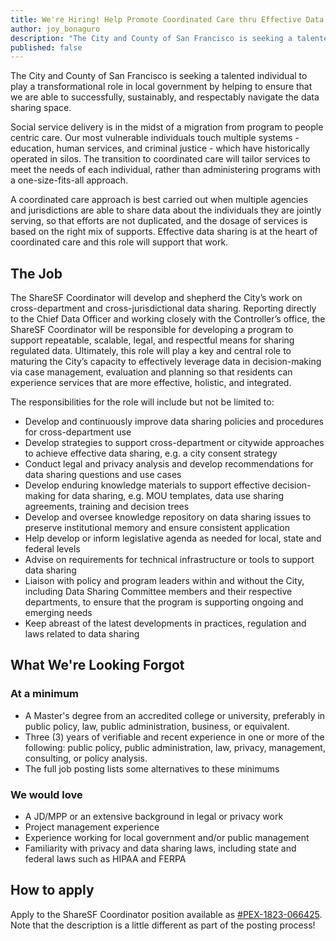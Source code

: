 ```yaml
---
title: We're Hiring! Help Promote Coordinated Care thru Effective Data Sharing & Use
author: joy_bonaguro
description: "The City and County of San Francisco is seeking a talented individual to play a transformational role in local government by helping to ensure that we are able to successfully, sustainably, and respectably navigate the data sharing space."
published: false
---
```

The City and County of San Francisco is seeking a talented individual to play a transformational role in local government by helping to ensure that we are able to successfully, sustainably, and respectably navigate the data sharing space.

Social service delivery is in the midst of a migration from program to people centric care. Our most vulnerable individuals touch multiple systems - education, human services, and criminal justice - which have historically operated in silos. The transition to coordinated care will tailor services to meet the needs of each individual, rather than administering programs with a one-size-fits-all approach.

A coordinated care approach is best carried out when multiple agencies and jurisdictions are able to share data about the individuals they are jointly serving, so that efforts are not duplicated, and the dosage of services is based on the right mix of supports. Effective data sharing is at the heart of coordinated care and this role will support that work.

## The Job
The ShareSF Coordinator will develop and shepherd the City’s work on cross-department and cross-jurisdictional data sharing. Reporting directly to the Chief Data Officer and working closely with the Controller’s office, the ShareSF Coordinator will be responsible for developing a program to support repeatable, scalable, legal, and respectful means for sharing regulated data. Ultimately, this role will play a key and central role to maturing the City’s capacity to effectively leverage data in decision-making via case management, evaluation and planning so that residents can experience services that are more effective, holistic, and integrated.

The responsibilities for the role will include but not be limited to:

 - Develop and continuously improve data sharing policies and procedures for cross-department use
 - Develop strategies to support cross-department or citywide approaches to achieve effective data sharing, e.g. a city consent strategy
 - Conduct legal and privacy analysis and develop recommendations for data sharing questions and use cases
 - Develop enduring knowledge materials to support effective decision-making for data sharing, e.g. MOU templates, data use sharing agreements, training and decision trees
 - Develop and oversee knowledge repository on data sharing issues to preserve institutional memory and ensure consistent application
 - Help develop or inform legislative agenda as needed for local, state and federal levels 
 - Advise on requirements for technical infrastructure or tools to support data sharing
 - Liaison with policy and program leaders within and without the City, including Data Sharing Committee members and their respective departments, to ensure that the program is supporting ongoing and emerging needs
 - Keep abreast of the latest developments in practices, regulation and laws related to data sharing

## What We're Looking Forgot

### At a minimum
 - A Master's degree from an accredited college or university, preferably in public policy, law, public administration, business, or equivalent.
 - Three (3) years of verifiable and recent experience in one or more of the following: public policy, public administration, law, privacy, management, consulting, or policy analysis.
 - The full job posting lists some alternatives to these minimums

### We would love
 - A JD/MPP or an extensive background in legal or privacy work
 - Project management experience
 - Experience working for local government and/or public management
 - Familiarity with privacy and data sharing laws, including state and federal laws such as HIPAA and FERPA

## How to apply
Apply to the ShareSF Coordinator position available as [#PEX-1823-066425](http://www.jobaps.com/SF/sup/BulPreview.asp?R1=PEX&R2=1823&R3=066425&Viewer=Admin&Test=Y). Note that the description is a little different as part of the posting process!
